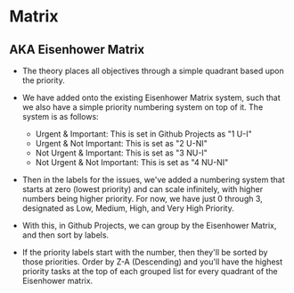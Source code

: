 ---
---

# Matrix

## AKA Eisenhower Matrix

- The theory places all objectives through a simple quadrant based upon the priority.

- We have added onto the existing Eisenhower Matrix system, such that we also have a simple priority
numbering system on top of it. The system is as follows:
  - Urgent & Important: This is set in Github Projects as "1 U-I"
  - Urgent & Not Important: This is set as "2 U-NI"
  - Not Urgent & Important: This is set as "3 NU-I"
  - Not Urgent & Not Important: This is set as "4 NU-NI"

- Then in the labels for the issues, we've added a numbering system that starts at zero (lowest priority) and can scale infinitely, with higher numbers being higher priority. For now, we have just 0 through 3, designated as Low, Medium, High, and Very High Priority.
- With this, in Github Projects, we can group by the Eisenhower Matrix, and then sort by labels.
- If the priority labels start with the number, then they'll be sorted by those priorities. Order by Z-A (Descending) and you'll have the highest priority tasks at the top of each grouped list for every quadrant of the Eisenhower matrix.
